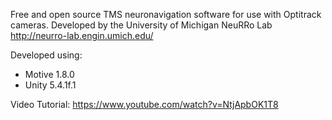Free and open source TMS neuronavigation software for use with Optitrack cameras. Developed by the University of Michigan NeuRRo Lab http://neurro-lab.engin.umich.edu/

Developed using:
 - Motive 1.8.0
 - Unity 5.4.1f.1

 Video Tutorial: https://www.youtube.com/watch?v=NtjApbOK1T8